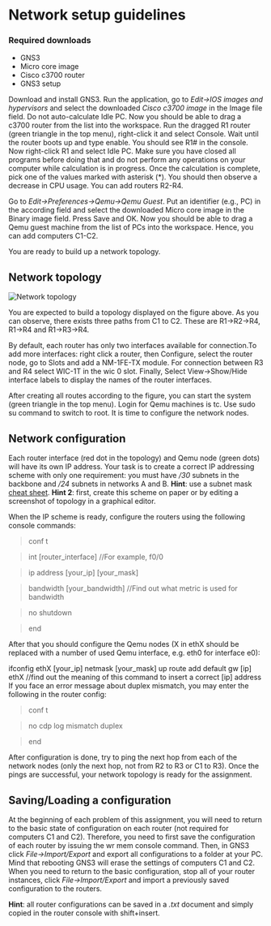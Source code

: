 # Network setup guidelines
### Required downloads
- GNS3
- Micro core image
- Cisco c3700 router
- GNS3 setup

Download and install GNS3. Run the application, go to *Edit->IOS images and hypervisors* and select the downloaded *Cisco c3700 image* in the Image file field. Do not auto-calculate Idle PC. Now you should be able to drag a c3700 router from the list into the workspace. Run the dragged R1 router (green triangle in the top menu), right-click it and select Console. Wait until the router boots up and type enable. You should see R1# in the console. Now right-click R1 and select Idle PC. Make sure you have closed all programs before doing that and do not perform any operations on your computer while calculation is in progress. Once the calculation is complete, pick one of the values marked with asterisk (*). You should then observe a decrease in CPU usage. You can add routers R2-R4.

Go to *Edit->Preferences->Qemu->Qemu Guest*. Put an identifier (e.g., PC) in the according field and select the downloaded Micro core image in the Binary image field. Press Save and OK. Now you should be able to drag a Qemu guest machine from the list of PCs into the workspace. Hence, you can add computers C1-C2. 

You are ready to build up a network topology.

## Network topology
![Network topology](http://i.imgur.com/dOvdm1q.jpg "topology")


You are expected to build a topology displayed on the figure above. As you can observe, there exists three paths from C1 to C2. These are R1->R2->R4, R1->R4 and R1->R3->R4.

By default, each router has only two interfaces available for connection.To add more interfaces: right click a router, then Configure, select the router node, go to Slots and add a NM-1FE-TX module. For connection between R3 and R4 select WIC-1T in the wic 0 slot. Finally, Select View->Show/Hide interface labels to display the names of the router interfaces.

After creating all routes according to the figure, you can start the system (green triangle in the top menu). Login for Qemu machines is tc. Use sudo su command to switch to root. It is time to configure the network nodes.

## Network configuration

Each router interface (red dot in the topology) and Qemu node (green dots) will have its own IP address. Your task is to create a correct IP addressing scheme with only one requirement: you must have */30* subnets in the backbone and */24* subnets in networks A and B. **Hint**: use a subnet mask [cheat sheet](https://www.aelius.com/njh/subnet_sheet.html). **Hint 2**: first, create this scheme on paper or by editing a screenshot of topology in a graphical editor.

When the IP scheme is ready, configure the routers using the following console commands:

> conf t

> int [router_interface] //For example, f0/0

> ip address [your_ip] [your_mask]

> bandwidth [your_bandwidth] //Find out what metric is used for bandwidth

> no shutdown

> end

After that you should configure the Qemu nodes (X in ethX should be replaced with a number of used Qemu interface, e.g. eth0 for interface e0):

ifconfig ethX [your_ip] netmask [your_mask] up 
route add default gw [ip] ethX //find out the meaning of this command to insert a correct [ip] address
If you face an error message about duplex mismatch, you may enter the following in the router config:

> conf t

> no cdp log mismatch duplex

> end

After configuration is done, try to ping the next hop from each of the network nodes (only the next hop, not from R2 to R3 or C1 to R3). Once the pings are successful, your network topology is ready for the assignment.

## Saving/Loading a configuration

At the beginning of each problem of this assignment, you will need to return to the basic state of configuration on each router (not required for computers C1 and C2). Therefore, you need to first save the configuration of each router by issuing the wr mem console command. Then, in GNS3 click *File->Import/Export* and export all configurations to a folder at your PC. Mind that rebooting GNS3 will erase the settings of computers C1 and C2. When you need to return to the basic configuration, stop all of your router instances, click *File->Import/Export* and import a previously saved configuration to the routers.

**Hint**: all router configurations can be saved in a *.txt* document and simply copied in the router console with shift+insert. 
